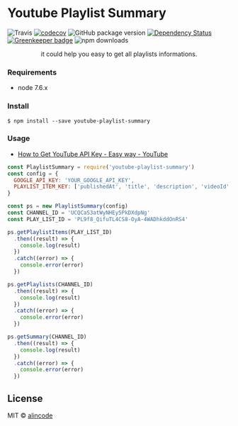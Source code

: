 # Youtube Playlist Summary

![Travis](https://img.shields.io/travis/alincode/youtube-playlist-summary.svg)
[![codecov](https://codecov.io/gh/alincode/youtube-playlist-summary/branch/master/graph/badge.svg)](https://codecov.io/gh/alincode/youtube-playlist-summary)
![GitHub package version](https://img.shields.io/github/package-json/v/alincode/youtube-playlist-summary.svg)
[![Dependency Status](https://img.shields.io/david/alincode/youtube-playlist-summary.svg?style=flat)](https://david-dm.org/alincode/youtube-playlist-summary) [![Greenkeeper badge](https://badges.greenkeeper.io/alincode/youtube-playlist-summary.svg)](https://greenkeeper.io/)
![npm downloads](https://img.shields.io/npm/dt/youtube-playlist-summary.svg)

<p align="center">
it could help you easy to get all playlists informations.
</p>

### Requirements

- node 7.6.x

### Install

```
$ npm install --save youtube-playlist-summary
```

### Usage

- [How to Get YouTube API Key - Easy way - YouTube](https://www.youtube.com/watch?v=_U_VS12uu-o)

```js
const PlaylistSummary = require('youtube-playlist-summary')
const config = {
  GOOGLE_API_KEY: 'YOUR_GOOGLE_API_KEY',
  PLAYLIST_ITEM_KEY: ['publishedAt', 'title', 'description', 'videoId', 'videoUrl'],
}

const ps = new PlaylistSummary(config)
const CHANNEL_ID = 'UCQCaS3atWyNHEy5PkDXdpNg'
const PLAY_LIST_ID = 'PL9f8_QifuTL4CS8-OyA-4WADhkddOnRS4'

ps.getPlaylistItems(PLAY_LIST_ID)
  .then((result) => {
    console.log(result)
  })
  .catch((error) => {
    console.error(error)
  })

ps.getPlaylists(CHANNEL_ID)
  .then((result) => {
    console.log(result)
  })
  .catch((error) => {
    console.error(error)
  })

ps.getSummary(CHANNEL_ID)
  .then((result) => {
    console.log(result)
  })
  .catch((error) => {
    console.error(error)
  })
```

## License

MIT © [alincode](https://github.com/alincode/youtube-playlist-summary)
